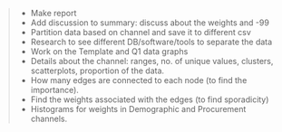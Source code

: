 

>* Make report
>* Add discussion to summary: discuss about the weights and -99
>* Partition data based on channel and save it to different csv
>* Research to see different DB/software/tools to separate the data
>* Work on the Template and Q1 data graphs
>* Details about the channel: ranges, no. of unique values, clusters, scatterplots, proportion of the data.
>* How many edges are connected to each node (to find the importance).
>*  Find the weights associated with the edges (to find sporadicity)
>*  Histograms for weights in Demographic and Procurement channels.
